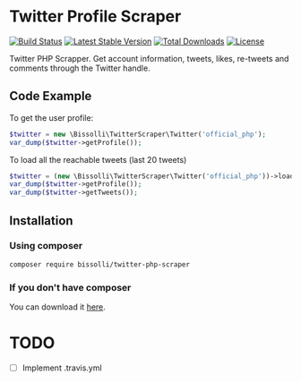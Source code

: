 # Twitter Profile Scraper

[![Build Status](https://travis-ci.org/bissolli/twitter-php-scraper.svg?branch=master)](https://travis-ci.org/bissolli/twitter-php-scraper)
[![Latest Stable Version](https://poser.pugx.org/bissolli/twitter-php-scraper/v/stable)](https://packagist.org/packages/bissolli/twitter-php-scraper)
[![Total Downloads](https://poser.pugx.org/bissolli/twitter-php-scraper/downloads)](https://packagist.org/packages/bissolli/twitter-php-scraper)
[![License](https://poser.pugx.org/bissolli/twitter-php-scraper/license)](https://packagist.org/packages/bissolli/twitter-php-scraper)

Twitter PHP Scrapper. Get account information, tweets, likes, re-tweets and comments through the Twitter handle.

## Code Example
To get the user profile:
```php
$twitter = new \Bissolli\TwitterScraper\Twitter('official_php');
var_dump($twitter->getProfile());
```
To load all the reachable tweets (last 20 tweets)
```php
$twitter = (new \Bissolli\TwitterScraper\Twitter('official_php'))->loadTweets();
var_dump($twitter->getProfile());
var_dump($twitter->getTweets());
```

## Installation

### Using composer
```sh
composer require bissolli/twitter-php-scraper
```

### If you don't have composer
You can download it [here](https://getcomposer.org/download/).

# TODO
* [ ] Implement .travis.yml 
